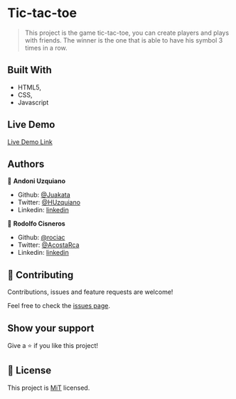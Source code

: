 # Tic-tac-toe

> This project is the game tic-tac-toe, you can create players and plays with friends. The winner is the one
that is able to have his symbol 3 times in a row.

## Built With

- HTML5,
- CSS,
- Javascript

## Live Demo

[Live Demo Link](https://raw.githack.com/rociac/tic-tac-toe-js/development/index.html)

## Authors

👤 **Andoni Uzquiano**

- Github: [@Juakata](https://github.com/Juakata)
- Twitter: [@HUzquiano](https://twitter.com/HUzquiano)
- Linkedin: [linkedin](https://www.linkedin.com/in/andoni-uzquiano-31304818a/)

👤 **Rodolfo Cisneros**

- Github: [@rociac](https://github.com/rociac)
- Twitter: [@AcostaRca](https://twitter.com/AcostaRca)
- Linkedin: [linkedin](https://www.linkedin.com/in/rociac/)

## 🤝 Contributing

Contributions, issues and feature requests are welcome!

Feel free to check the [issues page](https://github.com/rociac/tic-tac-toe-js/issues).

## Show your support

Give a ⭐️ if you like this project!

## 📝 License

This project is [MiT](https://opensource.org/licenses/MIT) licensed.
